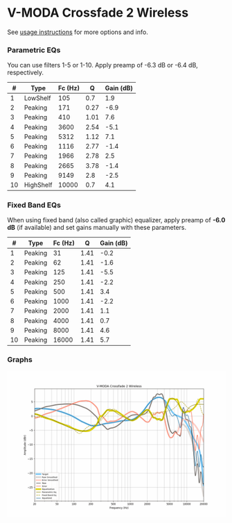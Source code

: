 # V-MODA Crossfade 2 Wireless
See [usage instructions](https://github.com/jaakkopasanen/AutoEq#usage) for more options and info.

### Parametric EQs
You can use filters 1-5 or 1-10. Apply preamp of -6.3 dB or -6.4 dB, respectively.

|   # | Type      |   Fc (Hz) |    Q |   Gain (dB) |
|-----|-----------|-----------|------|-------------|
|   1 | LowShelf  |       105 | 0.7  |         1.9 |
|   2 | Peaking   |       171 | 0.27 |        -6.9 |
|   3 | Peaking   |       410 | 1.01 |         7.6 |
|   4 | Peaking   |      3600 | 2.54 |        -5.1 |
|   5 | Peaking   |      5312 | 1.12 |         7.1 |
|   6 | Peaking   |      1116 | 2.77 |        -1.4 |
|   7 | Peaking   |      1966 | 2.78 |         2.5 |
|   8 | Peaking   |      2665 | 3.78 |        -1.4 |
|   9 | Peaking   |      9149 | 2.8  |        -2.5 |
|  10 | HighShelf |     10000 | 0.7  |         4.1 |

### Fixed Band EQs
When using fixed band (also called graphic) equalizer, apply preamp of **-6.0 dB** (if available) and set gains manually with these parameters.

|   # | Type    |   Fc (Hz) |    Q |   Gain (dB) |
|-----|---------|-----------|------|-------------|
|   1 | Peaking |        31 | 1.41 |        -0.2 |
|   2 | Peaking |        62 | 1.41 |        -1.6 |
|   3 | Peaking |       125 | 1.41 |        -5.5 |
|   4 | Peaking |       250 | 1.41 |        -2.2 |
|   5 | Peaking |       500 | 1.41 |         3.4 |
|   6 | Peaking |      1000 | 1.41 |        -2.2 |
|   7 | Peaking |      2000 | 1.41 |         1.1 |
|   8 | Peaking |      4000 | 1.41 |         0.7 |
|   9 | Peaking |      8000 | 1.41 |         4.6 |
|  10 | Peaking |     16000 | 1.41 |         5.7 |

### Graphs
![](./V-MODA%20Crossfade%202%20Wireless.png)
